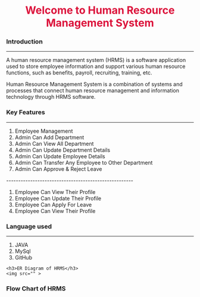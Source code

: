 <!DOCTYPE html>
<html lang="en">
<head>
    <meta charset="UTF-8">
    <meta http-equiv="X-UA-Compatible" content="IE=edge">
    <meta name="viewport" content="width=device-width, initial-scale=1.0">
</head>
<body>
    <h1 align="center" style="color: crimson; font: italic;">Welcome to Human Resource Management System</h1>
    <h3>Introduction</h3>
    <hr>
    <p>A human resource management system (HRMS) is a software application used to store employee information and support various human resource functions, such as benefits, payroll, recruiting, training, etc.</p>
    <p>Human Resource Management System is a combination of systems and processes that connect human resource management and information technology through HRMS software.</p>
    <h3>Key Features</h3>
    <hr>
    <ol>
        <li>Employee Management</li>
        <li>Admin Can Add Department</li>
        <li>Admin Can View All Department</li>
        <li>Admin Can Update Department Details</li>
        <li>Admin Can Update Employee Details</li>
        <li>Admin Can Transfer Any Employee to Other Department</li>
        <li>Admin Can Approve & Reject Leave</li>
    </ol>
    <p>-----------------------------------------------------</p>
    <ol>
        <li>Employee Can View Their Profile</li>
        <li>Employee Can Update Their Profile</li>
        <li>Employee Can Apply For Leave</li>
        <li>Employee Can View Their Profile</li>
    </ol>
    <h3>Language used</h3>
    <hr>
    <ol>
        <li>JAVA</li>
        <li>MySql</li>
        <li>GitHub</li>
    </ol>
    
    <h3>ER Diagram of HRMS</h3>
    <img src="" >
    
   <h3>Flow Chart of HRMS</h3>
    <img src="" >

</body>
</html>
